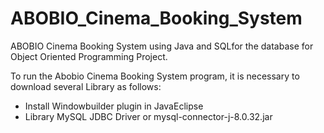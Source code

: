 # ABOBIO_Cinema_Booking_System
ABOBIO Cinema Booking System using Java and SQLfor the database for Object Oriented Programming Project.

To run the Abobio Cinema Booking System program, it is necessary to download several
Library as follows:
- Install Windowbuilder plugin in JavaEclipse
- Library MySQL JDBC Driver or mysql-connector-j-8.0.32.jar
